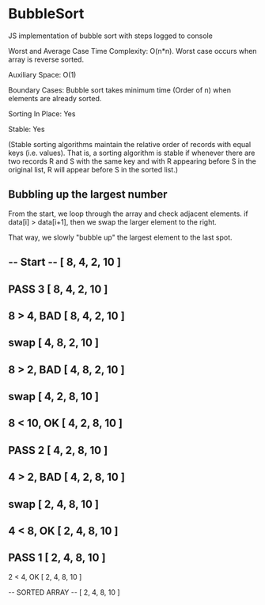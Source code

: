 # BubbleSort
JS implementation of bubble sort with steps logged to console

Worst and Average Case Time Complexity: O(n*n).
Worst case occurs when array is reverse sorted.

Auxiliary Space: O(1)

Boundary Cases: Bubble sort takes minimum time (Order of n) when elements are already sorted.

Sorting In Place: Yes

Stable: Yes

(Stable sorting algorithms maintain the relative order of records with equal keys (i.e. values). That is, a sorting algorithm is stable if whenever there are two records R and S with the same key and with R appearing before S in the original list, R will appear before S in the sorted list.)

## Bubbling up the largest number

From the start, we loop through the array and check adjacent elements. 
if data[i] > data[i+1], then we swap the larger element to the right.

That way, we slowly "bubble up" the largest element to the last spot.

-- Start --
[ 8, 4, 2, 10 ]
-----------------------------
PASS 3
[ 8, 4, 2, 10 ]
-----------------------------
8 > 4, BAD
[ 8, 4, 2, 10 ]
-----------------------------
swap
[ 4, 8, 2, 10 ]
-----------------------------
8 > 2, BAD
[ 4, 8, 2, 10 ]
-----------------------------
swap
[ 4, 2, 8, 10 ]
-----------------------------
8 < 10, OK
[ 4, 2, 8, 10 ]
-----------------------------
PASS 2
[ 4, 2, 8, 10 ]
-----------------------------
4 > 2, BAD
[ 4, 2, 8, 10 ]
-----------------------------
swap
[ 2, 4, 8, 10 ]
-----------------------------
4 < 8, OK
[ 2, 4, 8, 10 ]
-----------------------------
PASS 1
[ 2, 4, 8, 10 ]
-----------------------------
2 < 4, OK
[ 2, 4, 8, 10 ]


-- SORTED ARRAY --
[ 2, 4, 8, 10 ]
